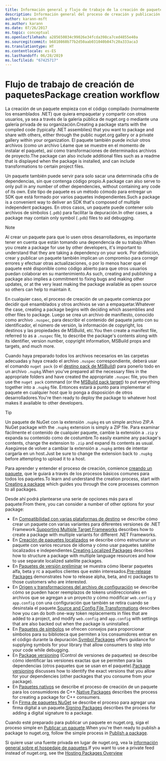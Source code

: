 ```yaml
---
title: Información general y flujo de trabajo de la creación de paquetes NuGet
description: Información general del proceso de creación y publicación de un paquete de NuGet, con vínculos a otras partes específicas del proceso.
author: karann-msft
ms.author: karann
ms.date: 07/26/2017
ms.topic: conceptual
ms.openlocfilehash: a285650034c99026e34fcda398ca7ced4855e40a
ms.sourcegitcommit: b6810860b77b2d50aab031040b047c20a333aca3
ms.translationtype: HT
ms.contentlocale: es-ES
ms.lasthandoff: 06/28/2019
ms.locfileid: "67425717"
---
```

# <a name="package-creation-workflow"></a><span data-ttu-id="1c7bd-103">Flujo de trabajo de creación de paquetes</span><span class="sxs-lookup"><span data-stu-id="1c7bd-103">Package creation workflow</span></span>

<span data-ttu-id="1c7bd-104">La creación de un paquete empieza con el código compilado (normalmente los ensamblados .NET) que quiera empaquetar y compartir con otros usuarios, ya sea a través de la galería pública de nuget.org o mediante una galería privada de su organización.</span><span class="sxs-lookup"><span data-stu-id="1c7bd-104">Creating a package starts with the compiled code (typically .NET assemblies) that you want to package and share with others, either through the public nuget.org gallery or a private gallery within your organization.</span></span> <span data-ttu-id="1c7bd-105">El paquete también puede incluir otros archivos (como un archivo Léame que se muestre en el momento de instalar el paquete), así como transformaciones de determinados archivos de proyecto.</span><span class="sxs-lookup"><span data-stu-id="1c7bd-105">The package can also include additional files such as a readme that is displayed when the package is installed, and can include transformations to certain project files.</span></span>

<span data-ttu-id="1c7bd-106">Un paquete también puede servir para solo sacar una determinada cifra de dependencias, sin que contenga código propio.</span><span class="sxs-lookup"><span data-stu-id="1c7bd-106">A package can also serve to only pull in any number of other dependencies, without containing any code of its own.</span></span> <span data-ttu-id="1c7bd-107">Este tipo de paquete es un método cómodo para entregar un SDK que está formado por varios paquetes independientes.</span><span class="sxs-lookup"><span data-stu-id="1c7bd-107">Such a package is a convenient way to deliver an SDK that's composed of multiple independent packages.</span></span> <span data-ttu-id="1c7bd-108">En otros casos, un paquete puede contener solo archivos de símbolos (`.pdb`) para facilitar la depuración.</span><span class="sxs-lookup"><span data-stu-id="1c7bd-108">In other cases, a package may contain only symbol (`.pdb`) files to aid debugging.</span></span>

> [!Note]
> <span data-ttu-id="1c7bd-109">Al crear un paquete para que lo usen otros desarrolladores, es importante tener en cuenta que están tomando una dependencia de su trabajo.</span><span class="sxs-lookup"><span data-stu-id="1c7bd-109">When you create a package for use by other developers, it's important to understand that they are taking a dependency on your work.</span></span> <span data-ttu-id="1c7bd-110">Por definición, crear y publicar un paquete también implican un compromiso para corregir errores y efectuar otras actualizaciones, o por lo menos hacer que el paquete esté disponible como código abierto para que otros usuarios puedan colaborar en su mantenimiento.</span><span class="sxs-lookup"><span data-stu-id="1c7bd-110">As such, creating and publishing a package also implies a commitment to fixing bugs and making other updates, or at the very least making the package available as open source so others can help to maintain it.</span></span>

<span data-ttu-id="1c7bd-111">En cualquier caso, el proceso de creación de un paquete comienza por decidir qué ensamblados y otros archivos se van a empaquetar.</span><span class="sxs-lookup"><span data-stu-id="1c7bd-111">Whatever the case, creating a package begins with deciding which assemblies and other files to package.</span></span> <span data-ttu-id="1c7bd-112">Luego se crea un archivo de manifiesto, conocido como archivo `.nuspec`, para describir el contenido del paquete junto con su identificador, el número de versión, la información de copyright, los destinos y las propiedades de MSBuild, etc.</span><span class="sxs-lookup"><span data-stu-id="1c7bd-112">You then create a manifest file, referred to as a `.nuspec` file, to describe the package's contents along with its identifier, version number, copyright information, MSBuild props and targets, and much more.</span></span>

<span data-ttu-id="1c7bd-113">Cuando haya preparado todos los archivos necesarios en las carpetas adecuadas y haya creado el archivo `.nuspec` correspondiente, deberá usar el comando `nuget pack` (o el [destino pack de MSBuild](../reference/msbuild-targets.md)) para ponerlo todo en un archivo `.nupkg`.</span><span class="sxs-lookup"><span data-stu-id="1c7bd-113">When you've prepared all the necessary files in the appropriate folders and have created the appropriate `.nuspec` file, you then use the `nuget pack` command (or the [MSBuild pack target](../reference/msbuild-targets.md)) to put everything together into a `.nupkg` file.</span></span> <span data-ttu-id="1c7bd-114">Entonces estará a punto para implementar el paquete en cualquier host que lo ponga a disposición de otros desarrolladores.</span><span class="sxs-lookup"><span data-stu-id="1c7bd-114">You're then ready to deploy the package to whatever host makes it available to other developers.</span></span>

> [!Tip]
> <span data-ttu-id="1c7bd-115">Un paquete de NuGet con la extensión `.nupkg` es un simple archivo ZIP.</span><span class="sxs-lookup"><span data-stu-id="1c7bd-115">A NuGet package with the `.nupkg` extension is simply a ZIP file.</span></span> <span data-ttu-id="1c7bd-116">Para examinar fácilmente el contenido de cualquier paquete, cambie la extensión a `.zip` y expanda su contenido como de costumbre.</span><span class="sxs-lookup"><span data-stu-id="1c7bd-116">To easily examine any package's contents, change the extension to `.zip` and expand its contents as usual.</span></span> <span data-ttu-id="1c7bd-117">Asegúrese de volver a cambiar la extensión a `.nupkg` antes de intentar cargarla en un host.</span><span class="sxs-lookup"><span data-stu-id="1c7bd-117">Just be sure to change the extension back to `.nupkg` before attempting to upload it to a host.</span></span>

<span data-ttu-id="1c7bd-118">Para aprender y entender el proceso de creación, comience [creando un paquete](../create-packages/creating-a-package.md), que le guiará a través de los procesos básicos comunes para todos los paquetes.</span><span class="sxs-lookup"><span data-stu-id="1c7bd-118">To learn and understand the creation process, start with [Creating a package](../create-packages/creating-a-package.md) which guides you through the core processes common to all packages.</span></span>

<span data-ttu-id="1c7bd-119">Desde ahí podrá plantearse una serie de opciones más para el paquete:</span><span class="sxs-lookup"><span data-stu-id="1c7bd-119">From there, you can consider a number of other options for your package:</span></span>

- <span data-ttu-id="1c7bd-120">En [Compatibilidad con varias plataformas de destino](../create-packages/supporting-multiple-target-frameworks.md) se describe cómo crear un paquete con varias variantes para diferentes versiones de .NET Framework.</span><span class="sxs-lookup"><span data-stu-id="1c7bd-120">[Supporting Multiple Target Frameworks](../create-packages/supporting-multiple-target-frameworks.md) describes how to create a package with multiple variants for different .NET Frameworks.</span></span>
- <span data-ttu-id="1c7bd-121">En [Creación de paquetes localizados](../create-packages/creating-localized-packages.md) se describe cómo estructurar un paquete con varios recursos de idioma y cómo usar paquetes satélite localizados e independientes.</span><span class="sxs-lookup"><span data-stu-id="1c7bd-121">[Creating Localized Packages](../create-packages/creating-localized-packages.md) describes how to structure a package with multiple language resources and how to use separate localized satellite packages.</span></span>
- <span data-ttu-id="1c7bd-122">En [Paquetes de versión preliminar](../create-packages/prerelease-packages.md) se muestra cómo liberar paquetes alfa, beta y rc a aquellos clientes que estén interesados.</span><span class="sxs-lookup"><span data-stu-id="1c7bd-122">[Pre-release Packages](../create-packages/prerelease-packages.md) demonstrates how to release alpha, beta, and rc packages to those customers who are interested.</span></span>
- <span data-ttu-id="1c7bd-123">En [Origen y transformaciones del archivo de configuración](../create-packages/source-and-config-file-transformations.md) se describe cómo se pueden hacer reemplazos de tokens unidireccionales en archivos que se agregan a un proyecto y cómo modificar `web.config` y `app.config` con una configuración que también se retira cuando se desinstala el paquete.</span><span class="sxs-lookup"><span data-stu-id="1c7bd-123">[Source and Config File Transformations](../create-packages/source-and-config-file-transformations.md) describes how you can do both one-way token replacements in files that are added to a project, and modify `web.config` and `app.config` with settings that are also backed out when the package is uninstalled.</span></span>
- <span data-ttu-id="1c7bd-124">En [Paquetes de símbolos](../create-packages/symbol-packages-snupkg.md) se ofrecen consejos para proporcionar símbolos para su biblioteca que permiten a los consumidores entrar en el código durante la depuración.</span><span class="sxs-lookup"><span data-stu-id="1c7bd-124">[Symbol Packages](../create-packages/symbol-packages-snupkg.md) offers guidance for supplying symbols for your library that allow consumers to step into your code while debugging.</span></span>
- <span data-ttu-id="1c7bd-125">En [Package versioning](../reference/package-versioning.md) (Control de versiones de paquetes) se describe cómo identificar las versiones exactas que se permiten para las dependencias (otros paquetes que se usan en el paquete).</span><span class="sxs-lookup"><span data-stu-id="1c7bd-125">[Package versioning](../reference/package-versioning.md) discusses how to identify the exact versions that you allow for your dependencies (other packages that you consume from your package).</span></span>
- <span data-ttu-id="1c7bd-126">En [Paquetes nativos](../create-packages/native-packages.md) se describe el proceso de creación de un paquete para los consumidores de C++.</span><span class="sxs-lookup"><span data-stu-id="1c7bd-126">[Native Packages](../create-packages/native-packages.md) describes the process for creating a package for C++ consumers.</span></span>
- <span data-ttu-id="1c7bd-127">En [Firma de paquetes NuGet](../create-packages/sign-a-package.md) se describe el proceso para agregar una firma digital a un paquete.</span><span class="sxs-lookup"><span data-stu-id="1c7bd-127">[Signing Packages](../create-packages/sign-a-package.md) describes the process for adding a digital signature to a package.</span></span>

<span data-ttu-id="1c7bd-128">Cuando esté preparado para publicar un paquete en nuget.org, siga el proceso simple en [Publicar un paquete](../nuget-org/publish-a-package.md).</span><span class="sxs-lookup"><span data-stu-id="1c7bd-128">When you're then ready to publish a package to nuget.org, follow the simple process in [Publish a package](../nuget-org/publish-a-package.md).</span></span>

<span data-ttu-id="1c7bd-129">Si quiere usar una fuente privada en lugar de nuget.org, vea la [información general sobre el hospedaje de paquetes](../hosting-packages/overview.md).</span><span class="sxs-lookup"><span data-stu-id="1c7bd-129">If you want to use a private feed instead of nuget.org, see the [Hosting Packages Overview](../hosting-packages/overview.md)</span></span>
